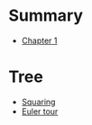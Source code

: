 # Summary

- [Chapter 1](./chapter_1.md)

# Tree

- [Squaring](./tree/squaring.md)
- [Euler tour](./tree/euler_tour.md)
